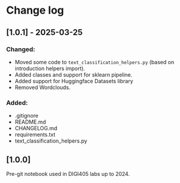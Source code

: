 # Change log

## [1.0.1] - 2025-03-25

### Changed:

- Moved some code to `text_classification_helpers.py` (based on introduction helpers import).
- Added classes and support for sklearn pipeline.
- Added support for Huggingface Datasets library
- Removed Wordclouds.

### Added:

- .gitignore
- README.md
- CHANGELOG.md
- requirements.txt
- text_classification_helpers.py

## [1.0.0]

Pre-git notebook used in DIGI405 labs up to 2024.

